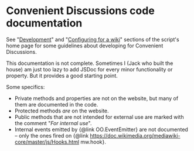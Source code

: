 # Convenient Discussions code documentation

See "[Development](https://commons.wikimedia.org/wiki/User:Jack_who_built_the_house/Convenient_Discussions#Development)" and "[Configuring for a wiki](https://commons.wikimedia.org/wiki/User:Jack_who_built_the_house/Convenient_Discussions#Configuring_for_a_wiki)" sections of the script's home page for some guidelines about developing for Convenient Discussions.

This documentation is not complete. Sometimes I (Jack who built the house) am just too lazy to add JSDoc for every minor functionality or property. But it provides a good starting point.

Some specifics:

* Private methods and properties are not on the website, but many of them are documented in the code.
* Protected methods _are_ on the website.
* Public methods that are not intended for external use are marked with the comment "_For internal use_".
* Internal events emitted by {@link OO.EventEmitter} are not documented – only the ones fired on {@link <https://doc.wikimedia.org/mediawiki-core/master/js/Hooks.html> mw.hook}.
